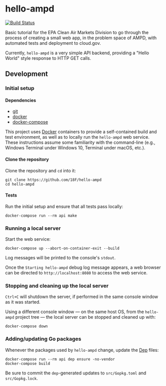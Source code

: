 # hello-ampd

[![Build Status][badge_ci]][5]

Basic tutorial for the EPA Clean Air Markets Division to go through the process of creating a small web app, in the problem space of AMPD, with automated tests and deployment to cloud.gov.

Currently, `hello-ampd` is a very simple API backend, providing a "Hello World" style response to HTTP GET calls.

## Development

### Initial setup

#### Dependencies

- [git][1]
- [docker][2]
- [docker-compose][3]

This project uses [Docker][2] containers to provide a self-contained build and test environment, as well as to locally run the `hello-ampd` web service. These instructions assume some familiarity with the command-line (e.g., Windows Terminal under Windows 10, Terminal under macOS, etc.).

#### Clone the repository

Clone the repository and `cd` into it:

```shell
git clone https://github.com/18F/hello-ampd
cd hello-ampd
```

#### Tests

Run the initial setup and ensure that all tests pass locally:

```shell
docker-compose run --rm api make
```

### Running a local server

Start the web service:

```shell
docker-compose up --abort-on-container-exit --build
```

Log messages will be printed to the console's `stdout`.

Once the `Starting hello-ampd` debug log message appears, a web browser can be directed to `http://localhost:8080` to access the web service.

### Stopping and cleaning up the local server

`Ctrl+C` will shutdown the server, if performed in the same console window as it was started. 

Using a different console window — on the same host OS, from the `hello-ampd` project tree — the local server can be stopped and cleaned up with:
```shell
docker-compose down
```

### Adding/updating Go packages

Whenever the packages used by `hello-ampd` change, update the [Dep][4] files:

```shell
docker-compose run --rm api dep ensure -no-vendor
docker-compose build
```

Be sure to commit the `dep`-generated updates to `src/Gopkg.toml` and `src/Gopkg.lock`.


[badge_ci]: https://circleci.com/gh/18F/hello-ampd.svg?style=shield
[1]: https://git-scm.com/
[2]: https://docker.com
[3]: https://docs.docker.com/compose
[4]: https://golang.github.io/dep/
[5]: https://circleci.com/gh/18F/hello-ampd
